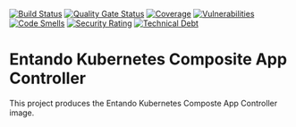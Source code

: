 [![Build Status](https://img.shields.io/endpoint?url=https%3A%2F%2Fstatusbadge-jx.apps.serv.run%2Fentando-k8s%2Fentando-k8s-composite-app-controller)](https://github.com/entando-k8s/devops-results/tree/logs/jenkins-x/logs/entando-k8s/entando-k8s-composite-app-controller/master)
[![Quality Gate Status](https://sonarcloud.io/api/project_badges/measure?project=entando-k8s_entando-k8s-composite-app-controller&metric=alert_status)](https://sonarcloud.io/dashboard?id=entando-k8s_entando-k8s-composite-app-controller)
[![Coverage](https://sonarcloud.io/api/project_badges/measure?project=entando-k8s_entando-k8s-composite-app-controller&metric=coverage)](https://entando-k8s.github.io/devops-results/entando-k8s-composite-app-controller/master/jacoco/index.html)
[![Vulnerabilities](https://sonarcloud.io/api/project_badges/measure?project=entando-k8s_entando-k8s-composite-app-controller&metric=vulnerabilities)](https://entando-k8s.github.io/devops-results/entando-k8s-composite-app-controller/master/dependency-check-report.html)
[![Code Smells](https://sonarcloud.io/api/project_badges/measure?project=entando-k8s_entando-k8s-composite-app-controller&metric=code_smells)](https://sonarcloud.io/dashboard?id=entando-k8s_entando-k8s-composite-app-controller)
[![Security Rating](https://sonarcloud.io/api/project_badges/measure?project=entando-k8s_entando-k8s-composite-app-controller&metric=security_rating)](https://sonarcloud.io/dashboard?id=entando-k8s_entando-k8s-composite-app-controller)
[![Technical Debt](https://sonarcloud.io/api/project_badges/measure?project=entando-k8s_entando-k8s-composite-app-controller&metric=sqale_index)](https://sonarcloud.io/dashboard?id=entando-k8s_entando-k8s-composite-app-controller)


# Entando Kubernetes Composite App Controller 

This project produces the Entando Kubernetes Composte App Controller image.


